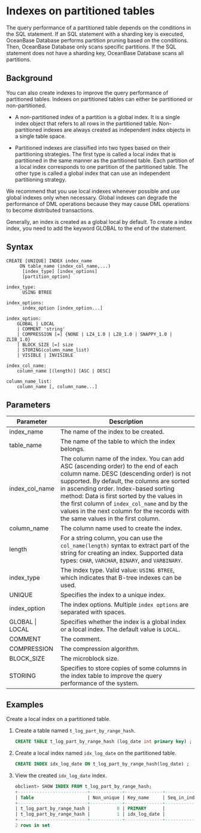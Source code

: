 # Indexes on partitioned tables

The query performance of a partitioned table depends on the conditions in the SQL statement. If an SQL statement with a sharding key is executed, OceanBase Database performs partition pruning based on the conditions. Then, OceanBase Database only scans specific partitions. If the SQL statement does not have a sharding key, OceanBase Database scans all partitions.

## Background

You can also create indexes to improve the query performance of partitioned tables. Indexes on partitioned tables can either be partitioned or non-partitioned.

* A non-partitioned index of a partition is a global index. It is a single index object that refers to all rows in the partitioned table. Non-partitioned indexes are always created as independent index objects in a single table space.

* Partitioned indexes are classified into two types based on their partitioning strategies. The first type is called a local index that is partitioned in the same manner as the partitioned table. Each partition of a local index corresponds to one partition of the partitioned table.  The other type is called a global index that can use an independent partitioning strategy.

We recommend that you use local indexes whenever possible and use global indexes only when necessary. Global indexes can degrade the performance of DML operations because they may cause DML operations to become distributed transactions.

Generally, an index is created as a global local by default. To create a index index, you need to add the keyword GLOBAL to the end of the statement.

## Syntax

```unknow
CREATE [UNIQUE] INDEX index_name
     ON table_name (index_col_name,...)
      [index_type] [index_options]
      [partition_option]

index_type:
      USING BTREE

index_options:
      index_option [index_option...]

index_option:
    GLOBAL | LOCAL
    | COMMENT 'string'
    | COMPRESSION [=] {NONE | LZ4_1.0 | LZO_1.0 | SNAPPY_1.0 | ZLIB_1.0}
    | BLOCK_SIZE [=] size
    | STORING(column_name_list)
    | VISIBLE | INVISIBLE

index_col_name:
    column_name [(length)] [ASC | DESC]

column_name_list:
    column_name [, column_name...]
```

## Parameters

| **Parameter** | **Description** |
|-----------------|---------------------------------------------------------------------------------------------------------------------------------|
| index_name | The name of the index to be created.  |
| table_name | The name of the table to which the index belongs.  |
| index_col_name | The column name of the index. You can add ASC (ascending order) to the end of each column name. DESC (descending order) is not supported. By default, the columns are sorted in ascending order.  Index-based sorting method: Data is first sorted by the values in the first column of `index_col_name` and by the values in the next column for the records with the same values in the first column.  |
| column_name | The column name used to create the index.  |
| length | For a string column, you can use the `col_name(length)` syntax to extract part of the string for creating an index.  Supported data types: `CHAR`, `VARCHAR`, `BINARY`, and `VARBINARY`.  |
| index_type | The index type. Valid value: `USING BTREE`, which indicates that B-tree indexes can be used.  |
| UNIQUE | Specifies the index to a unique index.  |
| index_option | The index options. Multiple `index options` are separated with spaces.  |
| GLOBAL \| LOCAL | Specifies whether the index is a global index or a local index. The default value is `LOCAL`.  |
| COMMENT | The comment.  |
| COMPRESSION | The compression algorithm.  |
| BLOCK_SIZE | The microblock size.  |
| STORING | Specifies to store copies of some columns in the index table to improve the query performance of the system.  |

## Examples

Create a local index on a partitioned table.

1. Create a table named `t_log_part_by_range_hash`.

   ```sql
   CREATE TABLE t_log_part_by_range_hash (log_date int primary key) ;
   ```

2. Create a local index named `idx_log_date` on the partitioned table.

   ```sql
   CREATE INDEX idx_log_date ON t_log_part_by_range_hash(log_date) ;
   ```

3. View the created `idx_log_date` index.

   ```sql
   obclient> SHOW INDEX FROM t_log_part_by_range_hash;
   +--------------------------+------------+--------------+--------------+-------------+-----------+-------------+----------+--------+------+------------+-----------+---------------+---------+
   | Table                    | Non_unique | Key_name     | Seq_in_index | Column_name | Collation | Cardinality | Sub_part | Packed | Null | Index_type | Comment   | Index_comment | Visible |
   +--------------------------+------------+--------------+--------------+-------------+-----------+-------------+----------+--------+------+------------+-----------+---------------+---------+
   | t_log_part_by_range_hash |          0 | PRIMARY      |            1 | log_date    | A         |        NULL | NULL     | NULL   |      | BTREE      | available |               | YES     |
   | t_log_part_by_range_hash |          1 | idx_log_date |            1 | log_date    | A         |        NULL | NULL     | NULL   |      | BTREE      | available |               | YES     |
   +--------------------------+------------+--------------+--------------+-------------+-----------+-------------+----------+--------+------+------------+-----------+---------------+---------+
   2 rows in set
   ```
